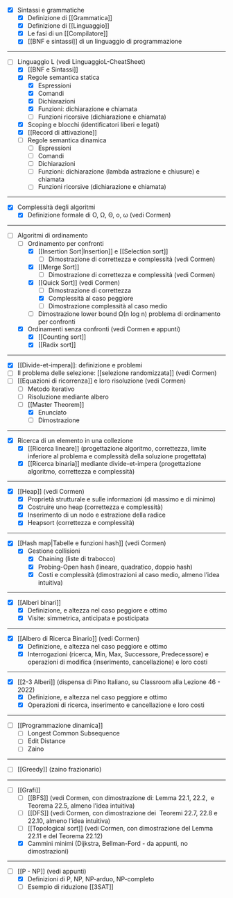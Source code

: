 * [x] Sintassi e grammatiche
	* [x] Definizione di [[Grammatica]]
	* [x] Definizione di [[Linguaggio]]
	* [x] Le fasi di un [[Compilatore]]
	* [x] [[BNF e sintassi]] di un linguaggio di programmazione
---
* [ ] Linguaggio L (vedi LinguaggioL-CheatSheet)
	* [x] [[BNF e Sintassi]]
	* [x] Regole semantica statica
		* [x] Espressioni
		* [x] Comandi
		* [x] Dichiarazioni 
		* [x] Funzioni: dichiarazione e chiamata
		* [ ] Funzioni ricorsive (dichiarazione e chiamata)
	* [x] Scoping e blocchi (identificatori liberi e legati)
	* [x] [[Record di attivazione]]
	* [ ] Regole semantica dinamica
		* [ ] Espressioni
		* [ ] Comandi
		* [ ] Dichiarazioni
		* [ ] Funzioni: dichiarazione (lambda astrazione e chiusure) e chiamata
		* [ ] Funzioni ricorsive (dichiarazione e chiamata)
---
* [x] Complessità degli algoritmi
	* [x] Definizione formale di O, Ω, Θ, o, ω (vedi Cormen)
---
* [ ] Algoritmi di ordinamento
	* [ ] Ordinamento per confronti
		* [x] [[Insertion Sort|Insertion]] e [[Selection sort]]
			* [ ] Dimostrazione di correttezza e complessità (vedi Cormen)
		* [x] [[Merge Sort]]
			* [ ] Dimostrazione di correttezza e complessità (vedi Cormen)
		* [x] [[Quick Sort]] (vedi Cormen)
			* [ ] Dimostrazione di correttezza
			* [x] Complessità al caso peggiore
			* [ ] Dimostrazione complessità al caso medio
		* [ ] Dimostrazione lower bound Ω(n log n) problema di ordinamento per confronti
	* [x] Ordinamenti senza confronti (vedi Cormen e appunti)
		* [x] [[Counting sort]]
		* [x] [[Radix sort]]
---
* [x] [[Divide-et-impera]]: definizione e problemi
* [ ] Il problema delle selezione: [[selezione randomizzata]] (vedi Cormen)
* [ ] [[Equazioni di ricorrenza]] e loro risoluzione (vedi Cormen)
	* [ ] Metodo iterativo
	* [ ] Risoluzione mediante albero
	* [ ] [[Master Theorem]]
		* [x] Enunciato
		* [ ] Dimostrazione
---
* [x] Ricerca di un elemento in una collezione
	* [x] [[Ricerca lineare]] (progettazione algoritmo, correttezza, limite inferiore al problema e complessità della soluzione progettata)
	* [x] [[Ricerca binaria]] mediante divide-et-impera (progettazione algoritmo, correttezza e complessità)
---
* [x] [[Heap]] (vedi Cormen)
	* [x] Proprietà strutturale e sulle informazioni (di massimo e di minimo)
	* [x] Costruire uno heap (correttezza e complessità)
	* [x] Inserimento di un nodo e estrazione della radice
	* [x] Heapsort (correttezza e complessità)
---
* [x] [[Hash map|Tabelle e funzioni hash]] (vedi Cormen)
	* [x] Gestione collisioni
		* [x] Chaining (liste di trabocco)  
		* [x] Probing-Open hash (lineare, quadratico, doppio hash)
		* [x] Costi e complessità (dimostrazioni al caso medio, almeno l’idea intuitiva)
---
* [x] [[Alberi binari]]
	* [x] Definizione, e altezza nel caso peggiore e ottimo
	* [x] Visite: simmetrica, anticipata e posticipata
---
* [x] [[Albero di Ricerca Binario]] (vedi Cormen)
	* [x] Definizione, e altezza nel caso peggiore e ottimo
	* [x] Interrogazioni (ricerca, Min, Max, Successore, Predecessore) e operazioni di modifica (inserimento, cancellazione) e loro costi
---
* [x] [[2-3 Alberi]] (dispensa di Pino Italiano, su Classroom alla Lezione 46 - 2022)
	* [x] Definizione, e altezza nel caso peggiore e ottimo
	* [x] Operazioni di ricerca, inserimento e cancellazione e loro costi
---
* [ ] [[Programmazione dinamica]]
	* [ ] Longest Common Subsequence
	* [ ] Edit Distance
	* [ ] Zaino
---
* [ ] [[Greedy]] (zaino frazionario) 
---
* [ ] [[Grafi]]
	* [ ] [[BFS]] (vedi Cormen, con dimostrazione di: Lemma 22.1, 22.2,  e Teorema 22.5, almeno l’idea intuitiva)
	* [ ] [[DFS]] (vedi Cormen, con dimostrazione dei  Teoremi 22.7, 22.8 e 22.10, almeno l’idea intuitiva)
	* [ ] [[Topological sort]] (vedi Cormen, con dimostrazione del Lemma 22.11 e del Teorema 22.12)
	* [x] Cammini minimi (Dijkstra, Bellman-Ford - da appunti, no dimostrazioni)
---
* [ ] [[P - NP]] (vedi appunti)
	* [x] Definizioni di P, NP, NP-arduo, NP-completo
	* [ ] Esempio di riduzione [[3SAT]]